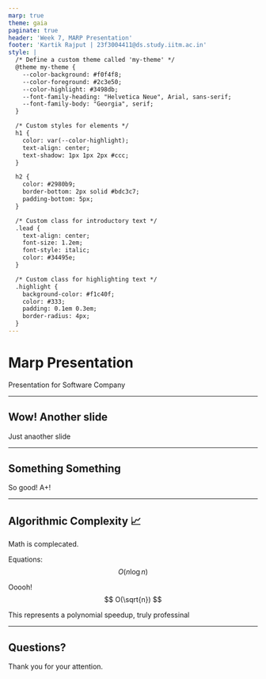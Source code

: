 ```yaml
---
marp: true
theme: gaia
paginate: true
header: 'Week 7, MARP Presentation'
footer: 'Kartik Rajput | 23f3004411@ds.study.iitm.ac.in'
style: |
  /* Define a custom theme called 'my-theme' */
  @theme my-theme {
    --color-background: #f0f4f8;
    --color-foreground: #2c3e50;
    --color-highlight: #3498db;
    --font-family-heading: "Helvetica Neue", Arial, sans-serif;
    --font-family-body: "Georgia", serif;
  }

  /* Custom styles for elements */
  h1 {
    color: var(--color-highlight);
    text-align: center;
    text-shadow: 1px 1px 2px #ccc;
  }

  h2 {
    color: #2980b9;
    border-bottom: 2px solid #bdc3c7;
    padding-bottom: 5px;
  }

  /* Custom class for introductory text */
  .lead {
    text-align: center;
    font-size: 1.2em;
    font-style: italic;
    color: #34495e;
  }

  /* Custom class for highlighting text */
  .highlight {
    background-color: #f1c40f;
    color: #333;
    padding: 0.1em 0.3em;
    border-radius: 4px;
  }
---
```


# **Marp Presentation**

Presentation for Software Company

---



## **Wow! Another slide**

Just anaother slide

---

## Something Something

So good! A+!

---

## **Algorithmic Complexity** 📈

Math is complecated.

Equations:
$$ O(n \log n) $$

Ooooh!
$$ O(\sqrt{n}) $$

This represents a <span class="highlight">polynomial speedup</span>, truly professinal

---

## **Questions?**

Thank you for your attention.
